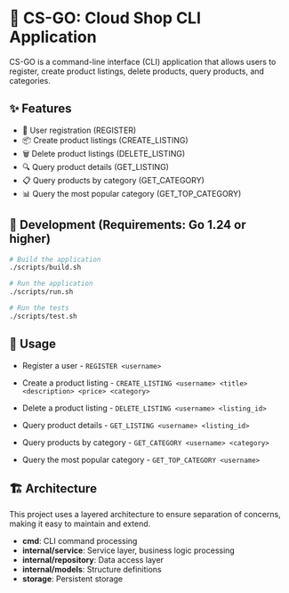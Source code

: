# 🛒 CS-GO: Cloud Shop CLI Application

CS-GO is a command-line interface (CLI) application that allows users to register, create product listings, delete products, query products, and categories.

## ✨ Features

- 👤 User registration (REGISTER)
- 📦 Create product listings (CREATE_LISTING)
- 🗑️ Delete product listings (DELETE_LISTING)
- 🔍 Query product details (GET_LISTING)
- 📋 Query products by category (GET_CATEGORY)
- 📊 Query the most popular category (GET_TOP_CATEGORY)

## 🚀 Development (Requirements: Go 1.24 or higher)

```bash
# Build the application
./scripts/build.sh

# Run the application
./scripts/run.sh

# Run the tests
./scripts/test.sh
```

## 📖 Usage

- Register a user - `REGISTER <username>`

- Create a product listing - `CREATE_LISTING <username> <title> <description> <price> <category>`

- Delete a product listing - `DELETE_LISTING <username> <listing_id>`

- Query product details - `GET_LISTING <username> <listing_id>`

- Query products by category - `GET_CATEGORY <username> <category>`

- Query the most popular category - `GET_TOP_CATEGORY <username>`

## 🏗️ Architecture

This project uses a layered architecture to ensure separation of concerns, making it easy to maintain and extend.

- **cmd**: CLI command processing
- **internal/service**: Service layer, business logic processing
- **internal/repository**: Data access layer
- **internal/models**: Structure definitions
- **storage**: Persistent storage
